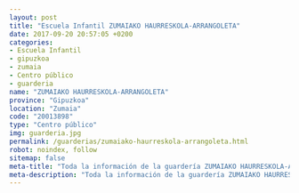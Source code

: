 ```yaml
---
layout: post
title: "Escuela Infantil ZUMAIAKO HAURRESKOLA-ARRANGOLETA"
date: 2017-09-20 20:57:05 +0200
categories:
- Escuela Infantil
- gipuzkoa
- zumaia
- Centro público
- guarderia
name: "ZUMAIAKO HAURRESKOLA-ARRANGOLETA"
province: "Gipuzkoa"
location: "Zumaia"
code: "20013898"
type: "Centro público"
img: guarderia.jpg
permalink: /guarderias/zumaiako-haurreskola-arrangoleta.html
robot: noindex, follow
sitemap: false
meta-title: "Toda la información de la guardería ZUMAIAKO HAURRESKOLA-ARRANGOLETA"
meta-description: "Toda la información de la guardería ZUMAIAKO HAURRESKOLA-ARRANGOLETA"
---
```

